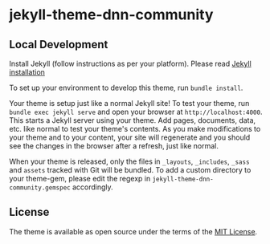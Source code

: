 ---
---

# jekyll-theme-dnn-community

## Local Development

Install Jekyll (follow instructions as per your platform). Please read [Jekyll installation](https://jekyllrb.com/docs/)

To set up your environment to develop this theme, run `bundle install`.

Your theme is setup just like a normal Jekyll site! To test your theme, run `bundle exec jekyll serve` and open your browser at `http://localhost:4000`. This starts a Jekyll server using your theme. Add pages, documents, data, etc. like normal to test your theme's contents. As you make modifications to your theme and to your content, your site will regenerate and you should see the changes in the browser after a refresh, just like normal.

When your theme is released, only the files in `_layouts`, `_includes`, `_sass` and `assets` tracked with Git will be bundled.
To add a custom directory to your theme-gem, please edit the regexp in `jekyll-theme-dnn-community.gemspec` accordingly.

## License

The theme is available as open source under the terms of the [MIT License](https://opensource.org/licenses/MIT).

